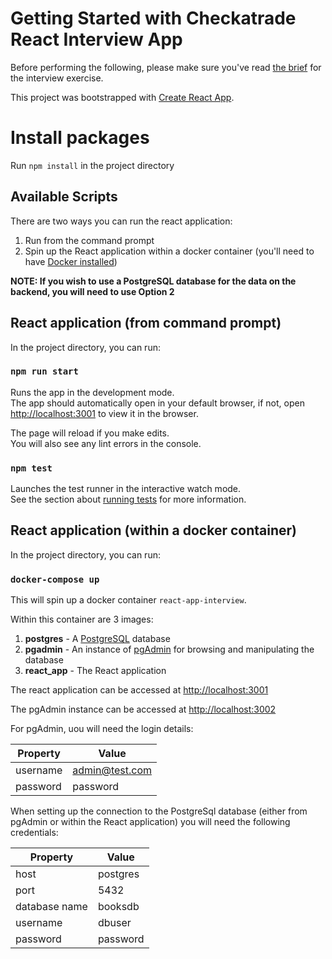 # Getting Started with Checkatrade React Interview App

Before performing the following, please make sure you've read [the brief](./BRIEF.md) for the interview exercise.

This project was bootstrapped with [Create React App](https://github.com/facebook/create-react-app).

# Install packages

Run `npm install` in the project directory


## Available Scripts

There are two ways you can run the react application:

1) Run from the command prompt
2) Spin up the React application within a docker container (you'll need to have [Docker installed](https://www.docker.com/))

**NOTE: If you wish to use a PostgreSQL database for the data on the backend, you will need to use Option 2**


## React application (from command prompt)

In the project directory, you can run:

### `npm run start`

Runs the app in the development mode.\
The app should automatically open in your default browser, if not, open [http://localhost:3001](http://localhost:3001) to view it in the browser.

The page will reload if you make edits.\
You will also see any lint errors in the console.

### `npm test`

Launches the test runner in the interactive watch mode.\
See the section about [running tests](https://facebook.github.io/create-react-app/docs/running-tests) for more information.


## React application (within a docker container)

In the project directory, you can run:

### `docker-compose up`

This will spin up a docker container `react-app-interview`.

Within this container are 3 images:

1) **postgres** - A [PostgreSQL](https://www.postgresql.org/) database
2) **pgadmin** - An instance of [pgAdmin](https://www.pgadmin.org/) for browsing and manipulating the database
3) **react_app** - The React application 

The react application can be accessed at [http://localhost:3001](http://localhost:3001)

The pgAdmin instance can be accessed at [http://localhost:3002](http://localhost:3002)

For pgAdmin, uou will need the login details:

| Property        | Value          |
|-----------------|----------------|
| username        | admin@test.com |
| password        | password       |

When setting up the connection to the PostgreSql database (either from pgAdmin or within the React application) you will need the following credentials:

| Property        | Value      |
|-----------------|------------|
| host            | postgres   |
| port            | 5432       |
| database name   | booksdb    |
| username        | dbuser     |
| password        | password   |
